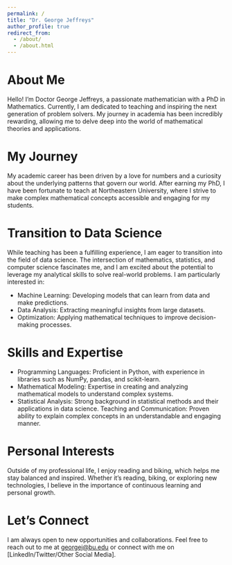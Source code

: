 ```yaml
---
permalink: /
title: "Dr. George Jeffreys"
author_profile: true
redirect_from: 
  - /about/
  - /about.html
---
```


About Me
======
Hello! I’m Doctor George Jeffreys, a passionate mathematician with a PhD in Mathematics. Currently, I am dedicated to teaching and inspiring the next generation of problem solvers. My journey in academia has been incredibly rewarding, allowing me to delve deep into the world of mathematical theories and applications.

My Journey
======
My academic career has been driven by a love for numbers and a curiosity about the underlying patterns that govern our world. After earning my PhD, I have been fortunate to teach at Northeastern University, where I strive to make complex mathematical concepts accessible and engaging for my students.

Transition to Data Science
======
While teaching has been a fulfilling experience, I am eager to transition into the field of data science. The intersection of mathematics, statistics, and computer science fascinates me, and I am excited about the potential to leverage my analytical skills to solve real-world problems. I am particularly interested in:

* Machine Learning: Developing models that can learn from data and make predictions.
* Data Analysis: Extracting meaningful insights from large datasets.
* Optimization: Applying mathematical techniques to improve decision-making processes.

Skills and Expertise
======
* Programming Languages: Proficient in Python, with experience in libraries such as NumPy, pandas, and scikit-learn.
* Mathematical Modeling: Expertise in creating and analyzing mathematical models to understand complex systems.
* Statistical Analysis: Strong background in statistical methods and their applications in data science.
Teaching and Communication: Proven ability to explain complex concepts in an understandable and engaging manner.

Personal Interests
======
Outside of my professional life, I enjoy reading and biking, which helps me stay balanced and inspired. Whether it’s reading, biking, or exploring new technologies, I believe in the importance of continuous learning and personal growth.

Let’s Connect
======
I am always open to new opportunities and collaborations. Feel free to reach out to me at georgej@bu.edu or connect with me on [LinkedIn/Twitter/Other Social Media].
